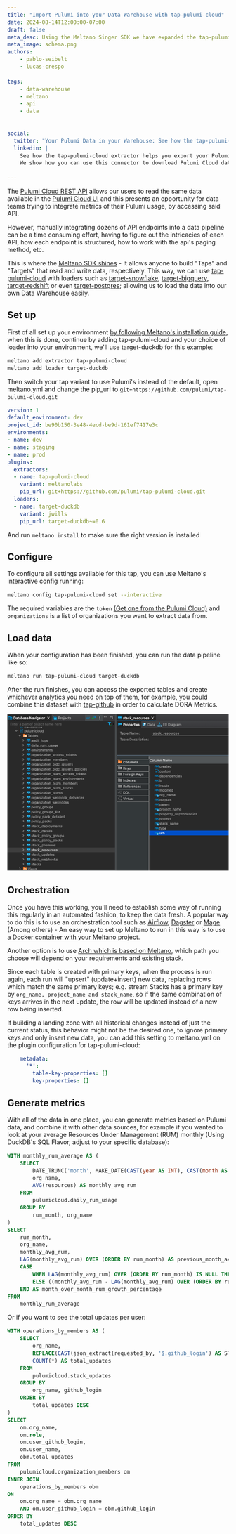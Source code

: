 ```yaml
---
title: "Import Pulumi into your Data Warehouse with tap-pulumi-cloud"
date: 2024-08-14T12:00:00-07:00
draft: false
meta_desc: Using the Meltano Singer SDK we have expanded the tap-pulumi-cloud connector to be able to export all the pulumi cloud data into your own Data Warehouse
meta_image: schema.png
authors:
    - pablo-seibelt
    - lucas-crespo

tags:
    - data-warehouse
    - meltano
    - api
    - data


social:
  twitter: "Your Pulumi Data in your Warehouse: See how the tap-pulumi-cloud extractor helps you export your Pulumi data into your own Data Warehouse. #DataWarehouse #Pulumi #Meltano #ELT"
  linkedin: |
    See how the tap-pulumi-cloud extractor helps you export your Pulumi data into your own Data Warehouse.
    We show how you can use this connector to download Pulumi Cloud data into any destination of your choice; helping you to track infrastructure metrics alongside the rest of your data.

---
```


The [Pulumi Cloud REST API](https://www.pulumi.com/docs/pulumi-cloud/cloud-rest-api) allows our users to read the same data available in the [Pulumi Cloud UI](https://app.pulumi.com) and this presents an opportunity for data teams trying to integrate metrics of their Pulumi usage, by accessing said API.

<!--more-->

However, manually integrating dozens of API endpoints into a data pipeline can be a time consuming effort, having to figure out the intricacies of each API, how each endpoint is structured, how to work with the api's paging method, etc.

This is where the [Meltano SDK shines](https://sdk.meltano.com/en/latest/index.html) - It allows anyone to build "Taps" and "Targets" that read and write data, respectively. This way, we can use [tap-pulumi-cloud](https://github.com/pulumi/tap-pulumi-cloud) with loaders such as [target-snowflake](https://hub.meltano.com/loaders/target-snowflake), [target-bigquery](https://hub.meltano.com/loaders/target-bigquery), [target-redshift](https://hub.meltano.com/loaders/target-redshift) or even [target-postgres](https://hub.meltano.com/loaders/target-postgres); allowing us to load the data into our own Data Warehouse easily.

## Set up

First of all set up your environment [by following Meltano's installation guide](https://docs.meltano.com/guide/installation-guide), when this is done, continue by adding tap-pulumi-cloud and your choice of loader into your environment, we'll use target-duckdb for this example:

```bash
meltano add extractor tap-pulumi-cloud
meltano add loader target-duckdb
```

Then switch your tap variant to use Pulumi's instead of the default, open meltano.yml and change the pip_url to `git+https://github.com/pulumi/tap-pulumi-cloud.git`

```yml
version: 1
default_environment: dev
project_id: be90b150-3e48-4ecd-be9d-161ef7417e3c
environments:
- name: dev
- name: staging
- name: prod
plugins:
  extractors:
  - name: tap-pulumi-cloud
    variant: meltanolabs
    pip_url: git+https://github.com/pulumi/tap-pulumi-cloud.git
  loaders:
  - name: target-duckdb
    variant: jwills
    pip_url: target-duckdb~=0.6
```

And run `meltano install` to make sure the right version is installed

## Configure

To configure all settings available for this tap, you can use Meltano's interactive config running:

```bash
meltano config tap-pulumi-cloud set --interactive
```

The required variables are the `token` [(Get one from the Pulumi Cloud)](https://app.pulumi.com/) and `organizations` is a list of organizations you want to extract data from.

## Load data

When your configuration has been finished, you can run the data pipeline like so:

```bash
meltano run tap-pulumi-cloud target-duckdb
```

After the run finishes, you can access the exported tables and create whichever analytics you need on top of them, for example, you could combine this dataset with [tap-github](https://github.com/MeltanoLabs/tap-github) in order to calculate DORA Metrics.

![Data loaded into DuckDB](schema.png)

## Orchestration

Once you have this working, you'll need to establish some way of running this regularly in an automated fashion, to keep the data fresh. A popular way to do this is to use an orchestration tool such as [Airflow](https://airflow.apache.org/), [Dagster](https://dagster.io/) or [Mage](https://www.mage.ai/) (Among others) - An easy way to set up Meltano to run in this way is to use [a Docker container with your Meltano project.](https://docs.meltano.com/guide/containerization/)

Another option is to use [Arch which is based on Meltano](https://arch.dev/), which path you choose will depend on your requirements and existing stack.

Since each table is created with primary keys, when the process is run again, each run will "upsert" (update+insert) new data, replacing rows which match the same primary keys; e.g. stream Stacks has a primary key by `org_name, project_name and stack_name`, so if the same combination of keys arrives in the next update, the row will be updated instead of a new row being inserted.

If building a landing zone with all historical changes instead of just the current status, this behavior might not be the desired one, to ignore primary keys and only insert new data, you can add this setting to meltano.yml on the plugin configuration for tap-pulumi-cloud:

```yml
    metadata:
      '*':
        table-key-properties: []
        key-properties: []
```

## Generate metrics

With all of the data in one place, you can generate metrics based on Pulumi data, and combine it with other data sources, for example if you wanted to look at your average Resources Under Management (RUM) monthly (Using DuckDB's SQL Flavor, adjust to your specific database):

```sql
WITH monthly_rum_average AS (
    SELECT
        DATE_TRUNC('month', MAKE_DATE(CAST(year AS INT), CAST(month AS INT), CAST(day AS INT))) AS rum_month,
        org_name,
        AVG(resources) AS monthly_avg_rum
    FROM
        pulumicloud.daily_rum_usage
    GROUP BY
        rum_month, org_name
)
SELECT
    rum_month,
    org_name,
    monthly_avg_rum,
    LAG(monthly_avg_rum) OVER (ORDER BY rum_month) AS previous_month_avg_rum,
    CASE
        WHEN LAG(monthly_avg_rum) OVER (ORDER BY rum_month) IS NULL THEN NULL
        ELSE ((monthly_avg_rum - LAG(monthly_avg_rum) OVER (ORDER BY rum_month)) / LAG(monthly_avg_rum) OVER (ORDER BY rum_month)) * 100
    END AS month_over_month_rum_growth_percentage
FROM
    monthly_rum_average
```

Or if you want to see the total updates per user:

```sql
WITH operations_by_members AS (
    SELECT
        org_name,
        REPLACE(CAST(json_extract(requested_by, '$.github_login') AS STRING), '"', '') AS github_login,
        COUNT(*) AS total_updates
    FROM
        pulumicloud.stack_updates
    GROUP BY
        org_name, github_login
    ORDER BY
        total_updates DESC
)
SELECT
    om.org_name,
    om.role,
    om.user_github_login,
    om.user_name,
    obm.total_updates
FROM
    pulumicloud.organization_members om
INNER JOIN
    operations_by_members obm
ON
    om.org_name = obm.org_name
    AND om.user_github_login = obm.github_login
ORDER BY
    total_updates DESC
```
